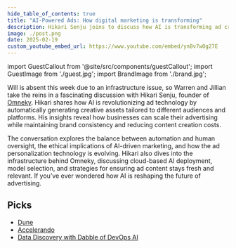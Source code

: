 ```yaml
---
hide_table_of_contents: true
title: "AI-Powered Ads: How digital marketing is transforming"
description: Hikari Senju joins to discuss how AI is transforming ad creation, personalization, and automation while keeping human oversight in the loop.
image: ./post.png
date: 2025-02-19
custom_youtube_embed_url: https://www.youtube.com/embed/ynBv7w0g27E
---
```


import GuestCallout from '@site/src/components/guestCallout';
import GuestImage from './guest.jpg';
import BrandImage from './brand.jpg';

<GuestCallout name="Hikari Senju" link="https://www.linkedin.com/in/hisenju/" image={GuestImage} brandImg={BrandImage} />

Will is absent this week due to an infrastructure issue, so Warren and Jillian take the reins in a fascinating discussion with Hikari Senju, founder of [Omneky](https://www.omneky.com/). Hikari shares how AI is revolutionizing ad technology by automatically generating creative assets tailored to different audiences and platforms. His insights reveal how businesses can scale their advertising while maintaining brand consistency and reducing content creation costs.

The conversation explores the balance between automation and human oversight, the ethical implications of AI-driven marketing, and how the ad personalization technology is evolving. Hikari also dives into the infrastructure behind Omneky, discussing cloud-based AI deployment, model selection, and strategies for ensuring ad content stays fresh and relevant. If you’ve ever wondered how AI is reshaping the future of advertising.


## Picks

* [Dune](https://www.goodreads.com/book/show/44767458-dune)
* [Accelerando](https://www.goodreads.com/book/show/17863.Accelerando)
* [Data Discovery with Dabble of DevOps AI](https://www.dabbleofdevops.com/ai)